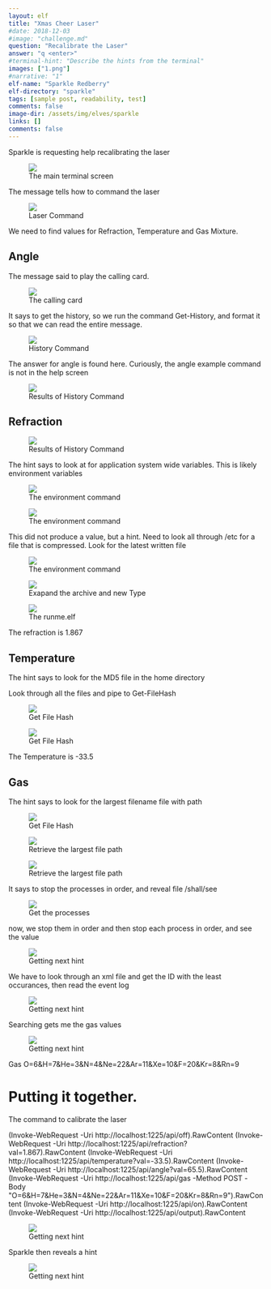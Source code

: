 ```yaml
---
layout: elf
title: "Xmas Cheer Laser"
#date: 2018-12-03
#image: "challenge.md"
question: "Recalibrate the Laser"
answer: "q <enter>"
#terminal-hint: "Describe the hints from the terminal"
images: ["1.png"]
#narrative: "1"
elf-name: "Sparkle Redberry"
elf-directory: "sparkle"
tags: [sample post, readability, test]
comments: false
image-dir: /assets/img/elves/sparkle
links: []
comments: false
---
```


Sparkle is requesting help recalibrating the laser

<figure>
	<img src="/assets/img/elves/sparkle/riddle.jpg">
	<figcaption>The main terminal screen</figcaption>
</figure>

The message tells how to command the laser
<figure>
	<img src="/assets/img/elves/sparkle/3.jpg">
	<figcaption>Laser Command</figcaption>
</figure>
We need to find values for Refraction, Temperature and Gas Mixture.

## Angle
The message said to play the calling card.  
<figure>
	<img src="/assets/img/elves/sparkle/2.jpg">
	<figcaption>The calling card</figcaption>
</figure>

It says to get the history, so we run the command Get-History, and format it so that we can read the entire message.
<figure>
	<img src="/assets/img/elves/sparkle/4.jpg">
	<figcaption>History Command</figcaption>
</figure>

The answer for angle is found here. Curiously, the angle example command is not in the help screen
<figure>
	<img src="/assets/img/elves/sparkle/6.jpg">
	<figcaption>Results of History Command</figcaption>
</figure>


## Refraction
<figure>
	<img src="/assets/img/elves/sparkle/5.jpg">
	<figcaption>Results of History Command</figcaption>
</figure>

The hint says to look at for application system wide variables.  This is likely environment variables


<figure>
	<img src="/assets/img/elves/sparkle/7.jpg">
	<figcaption>The environment command</figcaption>
</figure>
<figure>
	<img src="/assets/img/elves/sparkle/8.jpg">
	<figcaption>The environment command</figcaption>
</figure>

This did not produce a value, but a hint. Need to look all through /etc for a file that is compressed.  Look for the latest written file

<figure>
	<img src="/assets/img/elves/sparkle/9.jpg">
	<figcaption>The environment command</figcaption>
</figure>

<figure>
	<img src="/assets/img/elves/sparkle/10.jpg">
	<figcaption>Exapand the archive and new Type</figcaption>
</figure>

<figure>
	<img src="/assets/img/elves/sparkle/11.jpg">
	<figcaption>The runme.elf</figcaption>
</figure>

The refraction is 1.867

## Temperature
The hint says to look for the MD5 file in the home directory

Look through all the files and pipe to Get-FileHash
<figure>
	<img src="/assets/img/elves/sparkle/12.jpg">
	<figcaption>Get File Hash</figcaption>
</figure>

<figure>
	<img src="/assets/img/elves/sparkle/13.jpg">
	<figcaption>Get File Hash</figcaption>
</figure>

The Temperature is -33.5

## Gas
The hint says to look for the largest filename file with path
<figure>
	<img src="/assets/img/elves/sparkle/13.jpg">
	<figcaption>Get File Hash</figcaption>
</figure>

<figure>
	<img src="/assets/img/elves/sparkle/14.jpg">
	<figcaption>Retrieve the largest file path</figcaption>
</figure>


<figure>
	<img src="/assets/img/elves/sparkle/15.jpg">
	<figcaption>Retrieve the largest file path</figcaption>
</figure>

It says to stop the processes in order, and reveal file /shall/see

<figure>
	<img src="/assets/img/elves/sparkle/16.jpg">
	<figcaption>Get the processes</figcaption>
</figure>

now, we stop them in order and then stop each process in order, and see the value
<figure>
	<img src="/assets/img/elves/sparkle/17.jpg">
	<figcaption>Getting next hint</figcaption>
</figure>

We have to look through an xml file and get the ID with the least occurances, then read the event log

<figure>
	<img src="/assets/img/elves/sparkle/18.jpg">
	<figcaption>Getting next hint</figcaption>
</figure>

Searching gets me the gas values

<figure>
	<img src="/assets/img/elves/sparkle/19.jpg">
	<figcaption>Getting next hint</figcaption>
</figure>

Gas O=6&H=7&He=3&N=4&Ne=22&Ar=11&Xe=10&F=20&Kr=8&Rn=9

# Putting it together.
The command to calibrate the laser


(Invoke-WebRequest -Uri http://localhost:1225/api/off).RawContent
(Invoke-WebRequest -Uri http://localhost:1225/api/refraction?val=1.867).RawContent
(Invoke-WebRequest -Uri http://localhost:1225/api/temperature?val=-33.5).RawContent
(Invoke-WebRequest -Uri http://localhost:1225/api/angle?val=65.5).RawContent
(Invoke-WebRequest -Uri http://localhost:1225/api/gas -Method POST -Body "O=6&H=7&He=3&N=4&Ne=22&Ar=11&Xe=10&F=20&Kr=8&Rn=9").RawContent
(Invoke-WebRequest -Uri http://localhost:1225/api/on).RawContent
(Invoke-WebRequest -Uri http://localhost:1225/api/output).RawContent

<figure>
	<img src="/assets/img/elves/sparkle/success.jpg">
	<figcaption>Getting next hint</figcaption>
</figure>

Sparkle then reveals a hint

<figure>
	<img src="/assets/img/elves/sparkle/hint.jpg">
	<figcaption>Getting next hint</figcaption>
</figure>
